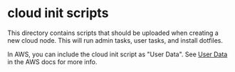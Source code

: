 # cloud init scripts

This directory contains scripts that should be uploaded
when creating a new cloud node. This will run admin tasks,
user tasks, and install dotfiles.

In AWS, you can include the cloud init script as "User Data".
See [User Data](https://docs.aws.amazon.com/AWSEC2/latest/UserGuide/user-data.html)
in the AWS docs for more info.

